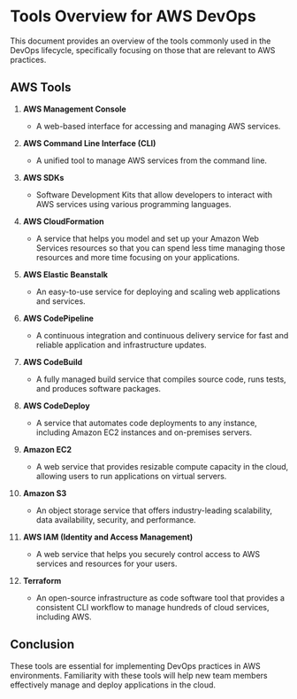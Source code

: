 # Tools Overview for AWS DevOps

This document provides an overview of the tools commonly used in the DevOps lifecycle, specifically focusing on those that are relevant to AWS practices.

## AWS Tools

1. **AWS Management Console**
   - A web-based interface for accessing and managing AWS services.

2. **AWS Command Line Interface (CLI)**
   - A unified tool to manage AWS services from the command line.

3. **AWS SDKs**
   - Software Development Kits that allow developers to interact with AWS services using various programming languages.

4. **AWS CloudFormation**
   - A service that helps you model and set up your Amazon Web Services resources so that you can spend less time managing those resources and more time focusing on your applications.

5. **AWS Elastic Beanstalk**
   - An easy-to-use service for deploying and scaling web applications and services.

6. **AWS CodePipeline**
   - A continuous integration and continuous delivery service for fast and reliable application and infrastructure updates.

7. **AWS CodeBuild**
   - A fully managed build service that compiles source code, runs tests, and produces software packages.

8. **AWS CodeDeploy**
   - A service that automates code deployments to any instance, including Amazon EC2 instances and on-premises servers.

9. **Amazon EC2**
   - A web service that provides resizable compute capacity in the cloud, allowing users to run applications on virtual servers.

10. **Amazon S3**
    - An object storage service that offers industry-leading scalability, data availability, security, and performance.

11. **AWS IAM (Identity and Access Management)**
    - A web service that helps you securely control access to AWS services and resources for your users.

12. **Terraform**
    - An open-source infrastructure as code software tool that provides a consistent CLI workflow to manage hundreds of cloud services, including AWS.

## Conclusion

These tools are essential for implementing DevOps practices in AWS environments. Familiarity with these tools will help new team members effectively manage and deploy applications in the cloud.